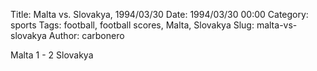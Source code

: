 Title: Malta vs. Slovakya, 1994/03/30
Date: 1994/03/30 00:00
Category: sports
Tags: football, football scores, Malta, Slovakya
Slug: malta-vs-slovakya
Author: carbonero


Malta 1 - 2 Slovakya
